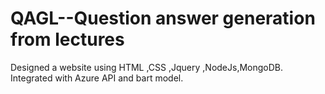 # QAGL--Question answer generation from lectures
 Designed a website using HTML ,CSS ,Jquery ,NodeJs,MongoDB. Integrated with Azure API and bart model.
